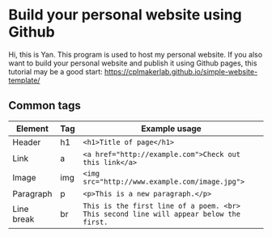# Build your personal website using Github
Hi, this is Yan. This program is used to host my personal website.
If you also want to build your personal website and publish it using Github pages, this tutorial may be a good start: https://cplmakerlab.github.io/simple-website-template/

## Common tags
Element | Tag | Example usage
--- | --- | ---
Header | h1 | ```<h1>Title of page</h1>```
Link | a | ```<a href="http://example.com">Check out this link</a>```
Image | img | ```<img src="http://www.example.com/image.jpg">```
Paragraph | p | ```<p>This is a new paragraph.</p>```
Line break | br | ```This is the first line of a poem. <br> This second line will appear below the first. ```
